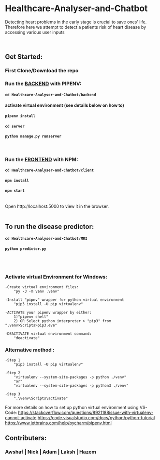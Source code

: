 # Healthcare-Analyser-and-Chatbot

Detecting heart problems in the early stage is crucial to save ones' life. Therefore here we attempt to detect a patients risk of heart disease by accessing various user inputs

<br>

## Get Started:

### First Clone/Download the repo

### Run the <u>BACKEND</u> with PIPENV:

#### `cd Healthcare-Analyser-and-Chatbot/backend`

#### activate virtual environment (see details below on how to)

#### `pipenv install`

#### `cd server`

#### `python manage.py runserver`

<br>

### Run the <u>FRONTEND</u> with NPM:

#### `cd Healthcare-Analyser-and-Chatbot/client`

#### `npm install`

#### `npm start`

<br>
Open http://localhost:5000 to view it in the browser.
<br>
<br>

## To run the disease predictor:

#### `cd Healthcare-Analyser-and-Chatbot/MRI`

#### `python predictor.py`

<br>
<br>

### Activate virtual Environment for Windows:

    -Create virtual environment files:
    	"py -3 -m venv .venv"

    -Install "pipnv" wrapper for python virtual environment
    	"pip3 install -U pip virtualenv"

    -ACTIVATE your pipenv wrapper by either:
    	1)"pipenv shell"
    	2) OR Select python interpreter > "pip3" from ".venv>Scripts>pip3.eve"

    -DEACTIVATE virtual environment command:
    	"deactivate"

### Alternative method :

    -Step 1
    	"pip3 install -U pip virtualenv"

    -Step 2
    	"virtualenv --system-site-packages -p python ./venv"
    	"or"
    	"virtualenv --system-site-packages -p python3 ./venv"

    -Step 3
    	".\venv\Scripts\activate"

For more details on how to set up python virtual environment using VS-Code:
https://stackoverflow.com/questions/8921188issue-with-virtualenv-cannot-activate
https://code.visualstudio.com/docs/python/python-tutorial
https://www.jetbrains.com/help/pycharm/pipenv.html

## Contributers:

### Awshaf | Nick | Adam | Laksh | Hazem
